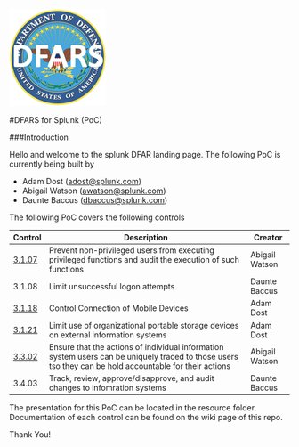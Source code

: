 
![alt text](https://github.com/asoccer/DFAR_Splunk_PoC/blob/8b10400ab80c4529e2ab1f93a97acca4f8ae1bdb/Resources/DFAR_IMAGE.png?raw=true "DFAR Logo Text 1")


#DFARS for Splunk (PoC)


###Introduction

Hello and welcome to the splunk DFAR landing page. The following PoC is currently being built by 

* Adam Dost (adost@splunk.com)
* Abigail Watson (awatson@splunk.com)
* Daunte Baccus (dbaccus@splunk.com)

The following PoC covers the following controls



Control | Description | Creator
--- | --- | ---
[3.1.07](https://github.com/asoccer/DFAR_Splunk_PoC/wiki/Control-3.1.07) | Prevent non-privileged users from executing privileged functions and audit the execution of such functions | Abigail Watson
3.1.08 | Limit unsuccessful logon attempts | Daunte Baccus
[3.1.18](https://github.com/asoccer/DFAR_Splunk_PoC/wiki/Control-3.1.18) | Control Connection of Mobile Devices | Adam Dost
[3.1.21](https://github.com/asoccer/DFAR_Splunk_PoC/wiki/Control-3.1.21) | Limit use of organizational portable storage devices on external information systems | Adam Dost
[3.3.02](https://github.com/asoccer/DFAR_Splunk_PoC/wiki/Control-3.3.02) | Ensure that the actions of individual information system users can be uniquely traced to those users tso they can be hold accountable for their actions | Abigail Watson
3.4.03 | Track, review, approve/disapprove, and audit changes to infomration systems | Daunte Baccus

The presentation for this PoC can be located in the resource folder. Documentation of each control can be found on the wiki page of this repo.

Thank You!

